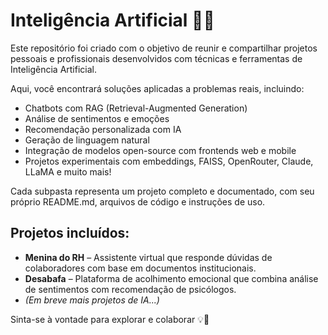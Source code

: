 # Inteligência Artificial 🤖✨

Este repositório foi criado com o objetivo de reunir e compartilhar projetos pessoais e profissionais desenvolvidos com técnicas e ferramentas de Inteligência Artificial.

Aqui, você encontrará soluções aplicadas a problemas reais, incluindo:

- Chatbots com RAG (Retrieval-Augmented Generation)
- Análise de sentimentos e emoções
- Recomendação personalizada com IA
- Geração de linguagem natural
- Integração de modelos open-source com frontends web e mobile
- Projetos experimentais com embeddings, FAISS, OpenRouter, Claude, LLaMA e muito mais!

Cada subpasta representa um projeto completo e documentado, com seu próprio README.md, arquivos de código e instruções de uso.

## Projetos incluídos:

- **Menina do RH** – Assistente virtual que responde dúvidas de colaboradores com base em documentos institucionais.
- **Desabafa** – Plataforma de acolhimento emocional que combina análise de sentimentos com recomendação de psicólogos.
- *(Em breve mais projetos de IA...)*

Sinta-se à vontade para explorar e colaborar 💡🚀
